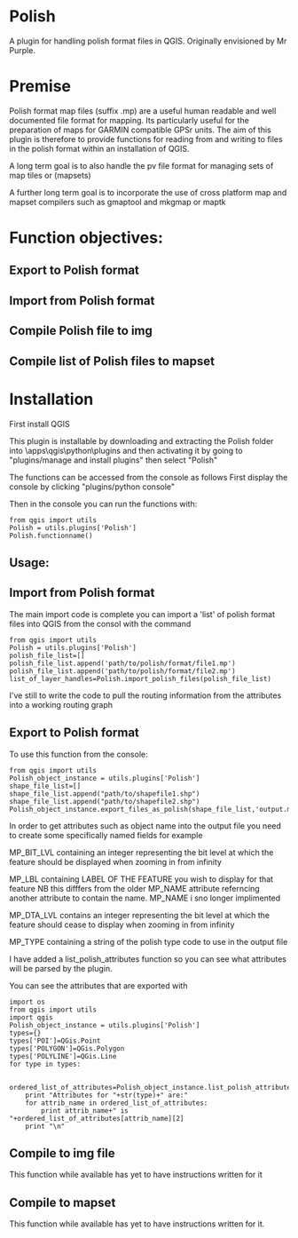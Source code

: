 Polish
======

A plugin for handling polish format files in QGIS. Originally envisioned by Mr Purple.

Premise
=======

Polish format map files (suffix .mp) are a useful human readable and well documented file format for mapping. Its particularly useful for the preparation of maps for GARMIN compatible GPSr units. The aim of this plugin is therefore to provide functions for reading from and writing to files in the polish format within an installation of QGIS.

A long term goal is to also handle the pv file format for managing sets of map tiles or (mapsets)

A further long term goal is to incorporate the use of cross platform map and mapset compilers such as gmaptool and mkgmap or maptk

Function objectives:
====================

Export to Polish format
-----------------------
Import from Polish format
-------------------------
Compile Polish file to img
-------------------------
Compile list of Polish files to mapset
--------------------------------------


Installation
============
First install QGIS

This plugin is installable by downloading and extracting the Polish folder into
<QGIS installation folder>\apps\qgis\python\plugins
and then activating it by going to "plugins/manage and install plugins" then select "Polish"

The functions can be accessed from the console as follows
First display the console by clicking "plugins/python console"

Then in the console you can run the functions with:

	from qgis import utils
	Polish = utils.plugins['Polish']
	Polish.functionname()

Usage:
------

Import from Polish format
-------------------------
The main import code is complete you can import a 'list' of polish format files into QGIS from the consol with the command

	from qgis import utils
	Polish = utils.plugins['Polish']
	polish_file_list=[]
	polish_file_list.append('path/to/polish/format/file1.mp')
	polish_file_list.append('path/to/polish/format/file2.mp')
	list_of_layer_handles=Polish.import_polish_files(polish_file_list)


I've still to write the code to pull the routing information from the attributes into a working routing graph

Export to Polish format
-------------------------
To use this function from the console:

	from qgis import utils
	Polish_object_instance = utils.plugins['Polish']
	shape_file_list=[]
	shape_file_list.append("path/to/shapefile1.shp")
	shape_file_list.append("path/to/shapefile2.shp")
	Polish_object_instance.export_files_as_polish(shape_file_list,'output.mp')

In order to get attributes such as object name into the output file you need to create some specifically named fields for example

MP_BIT_LVL containing an integer representing the bit level at which the feature should be displayed when zooming in from infinity

MP_LBL containing LABEL OF THE FEATURE  you wish to display for that feature NB this difffers from the older MP_NAME attribute referncing another attribute to contain the name. MP_NAME i sno longer implimented

MP_DTA_LVL contains an integer representing the bit level at which the feature should cease to display when zooming in from infinity

MP_TYPE containing a string of the polish type code to use in the output file

I have added a list_polish_attributes function so you can see what attributes will be parsed by the plugin.

You can see the attributes that are exported with

	import os
	from qgis import utils
	import qgis
	Polish_object_instance = utils.plugins['Polish']
	types={}
	types['POI']=QGis.Point
	types['POLYGON']=QGis.Polygon
	types['POLYLINE']=QGis.Line
	for type in types:
	    
	    ordered_list_of_attributes=Polish_object_instance.list_polish_attributes(types[type])
	    print "Attributes for "+str(type)+" are:"
	    for attrib_name in ordered_list_of_attributes:
	        print attrib_name+" is "+ordered_list_of_attributes[attrib_name][2]
	    print "\n"


Compile to img file
-------------------

This function while available has yet to have instructions written for it


Compile to mapset
-----------------

This function while available has yet to have instructions written for it.

